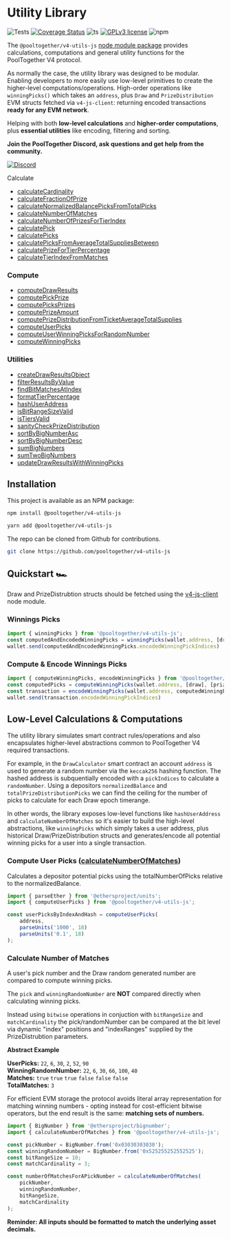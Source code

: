 # Utility Library
![Tests](https://github.com/pooltogether/v4-utils-js/actions/workflows/main.yml/badge.svg)
[![Coverage Status](https://coveralls.io/repos/github/pooltogether/v4-utils-js/badge.svg?branch=main)](https://coveralls.io/github/pooltogether/v4-utils-js?branch=main)
![ts](https://badgen.net/badge/-/TypeScript?icon=typescript&label&labelColor=blue&color=555555)
[![GPLv3 license](https://img.shields.io/badge/License-GPLv3-blue.svg)](http://perso.crans.org/besson/LICENSE.html)
![npm](https://img.shields.io/npm/v/@pooltogether/v4-utils-js)

The `@pooltogether/v4-utils-js` [node module package](https://www.npmjs.com/package/@pooltogether/v4-utils-js) provides calculations, computations and general utility functions for the PoolTogether V4 protocol.

As normally the case, the utility library was designed to be modular. Enabling developers to more easily use low-level primitives to create the higher-level computations/operations. High-order operations like `winningPicks()` which takes an `address`, plus `Draw` and `PrizeDistribution` EVM structs fetched via `v4-js-client`: returning encoded transactions **ready for any EVM network**.

Helping with both **low-level calculations** and **higher-order computations**, plus **essential utilities** like encoding, filtering and sorting.

**Join the PoolTogether Discord, ask questions and get help from the community.**

[![Discord](https://badgen.net/badge/icon/discord?icon=discord&label)](https://discord.gg/JFBPMxv5tr)

Calculate
- [calculateCardinality](calculate#calculatecardinality)
- [calculateFractionOfPrize](calculate#calculatefractionofprize)
- [calculateNormalizedBalancePicksFromTotalPicks](calculate#calculatenormalizedbalancepicksfromtotalpicks)
- [calculateNumberOfMatches](calculate#calculatenumberofmatches)
- [calculateNumberOfPrizesForTierIndex](calculate#calculatenumberofprizesfortierindex)
- [calculatePick](calculate#calculatepick)
- [calculatePicks](calculate#calculatepicks)
- [calculatePicksFromAverageTotalSuppliesBetween](calculate#calculatepicksfromaveragetotalsuppliesbetween)
- [calculatePrizeForTierPercentage](calculate#calculateprizefortierpercentage)
- [calculateTierIndexFromMatches](calculate#calculatetierindexfrommatches)

### Compute
- [computeDrawResults](compute#computedrawresults)
- [computePickPrize](compute#computepickprize)
- [computePicksPrizes](compute#computepicksprizes)
- [computePrizeAmount](compute#computeprizeamount)
- [computePrizeDistributionFromTicketAverageTotalSupplies](compute#computeprizedistributionfromticketaveragetotalsupplies)
- [computeUserPicks](compute#computeuserpicks)
- [computeUserWinningPicksForRandomNumber](compute#computeuserwinningpicksforrandomnumber)
- [computeWinningPicks](compute#computewinningpicks)

### Utilities
- [createDrawResultsObject](utils#createdrawresultsobject)
- [filterResultsByValue](utils#filterresultsbyvalue)
- [findBitMatchesAtIndex](utils#findbitmatchesatindex)
- [formatTierPercentage](utils#formattierpercentage)
- [hashUserAddress](utils#hashuseraddress)
- [isBitRangeSizeValid](utils#isbitrangesizevalid)
- [isTiersValid](utils#istiersvalid)
- [sanityCheckPrizeDistribution](utils#sanitycheckprizedistribution)
- [sortByBigNumberAsc](utils#sortbybignumberasc)
- [sortByBigNumberDesc](utils#sortbybignumberdesc)
- [sumBigNumbers](utils#sumbignumbers)
- [sumTwoBigNumbers](utils#sumtwobignumbers)
- [updateDrawResultsWithWinningPicks](utils#updatedrawresultswithwinningpicks)

## Installation

This project is available as an NPM package:

```sh
npm install @pooltogether/v4-utils-js
```

```sh
yarn add @pooltogether/v4-utils-js
```

The repo can be cloned from Github for contributions.

```sh
git clone https://github.com/pooltogether/v4-utils-js
```

## Quickstart 🏎️ 

Draw and PrizeDistrubtion structs should be fetched using the [v4-js-client](https://github.com/pooltogether/v4-js-client) node module.

### Winnings Picks
```ts
import { winningPicks } from '@pooltogether/v4-utils-js';
const computedAndEncodedWinningPicks = winningPicks(wallet.address, [draw], [prizeDistribution]);
wallet.send(computedAndEncodedWinningPicks.encodedWinningPickIndices)
```

### Compute & Encode Winnings Picks
```ts
import { computeWinningPicks, encodeWinningPicks } from '@pooltogether/v4-utils-js';
const computedPicks = computeWinningPicks(wallet.address, [draw], [prizeDistribution]);
const transaction = encodeWinningPicks(wallet.address, computedWinningPicks);
wallet.send(transaction.encodedWinningPickIndices)
```

## Low-Level Calculations & Computations

The utility library simulates smart contract rules/operations and also encapsulates higher-level abstractions common to PoolTogether V4 required transactions.

For example, in the `DrawCalculator` smart contract an account `address` is used to generate a random number via the `keccak256` hashing function. The hashed address is subquentially encoded with a `pickIndices` to calculate a `randomNumber`. Using a depositors `normalizedBalance` and `totalPrizeDistributionPicks` we can find the ceiling for the number of picks to calculate for each Draw epoch timerange.

In other words, the library exposes low-level functions like `hashUserAddress` and `calculateNumberOfMatches` so it's easier to build the high-level abstractions, like `winningPicks` which simply takes a user address, plus historical Draw/PrizeDistribution structs and generates/encode all potential winning picks for a user into a single transaction.

### Compute User Picks ([calculateNumberOfMatches](protocol/libraries/v4-utils-js/calculate#calculatenumberofmatches))
Calculates a depositor potential picks using the totalNumberOfPicks relative to the normalizedBalance.

```ts
import { parseEther } from '@ethersproject/units';
import { computeUserPicks } from '@pooltogether/v4-utils-js';

const userPicksByIndexAndHash = computeUserPicks(
    address,
    parseUnits('1000', 18)
    parseUnits('0.1', 18)
);
```

### Calculate Number of Matches

A user's pick number and the Draw random generated number are compared to compute winning picks.

The `pick` and `winningRandomNumber` are **NOT** compared directly when calculating winning picks. 

Instead using `bitwise` operations in conjuction with `bitRangeSize` and `matchCardinality` the pick/randomNumber can be compared at the bit level via dynamic "index" positions and "indexRanges" supplied by the PrizeDistrubtion parameters.

**Abstract Example**

**UserPicks:** `22`, `6`, `30`, `2`, `52`, `90` <br/>
**WinningRandomNumber:** `22`, `6`, `30`, `66`, `100`, `40` <br/>
**Matches:** `true` `true` `true` `false` `false` `false` <br/>
**TotalMatches:** `3` <br/>

For efficient EVM storage the protocol avoids literal array representation for matching winning numbers -  opting instead for cost-efficient bitwise operators, but the end result is the same: **matching sets of numbers.**

```ts
import { BigNumber } from '@ethersproject/bignumber';
import { calculateNumberOfMatches } from '@pooltogether/v4-utils-js';

const pickNumber = BigNumber.from('0x03030303030');
const winningRandomNumber = BigNumber.from('0x525255252552525');
const bitRangeSize = 10;
const matchCardinality = 3;

const numberOfMatchesForAPickNumber = calculateNumberOfMatches(
    pickNumber,
    winningRandomNumber,
    bitRangeSize,
    matchCardinality
);
```

**Reminder: All inputs should be formatted to match the underlying asset decimals.**
